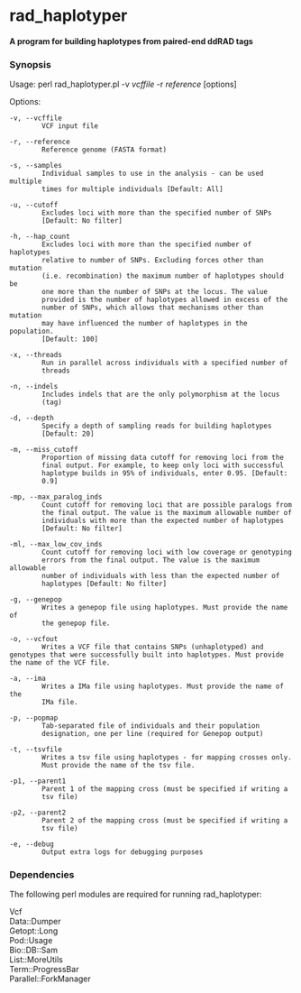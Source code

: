 # rad_haplotyper
#### A program for building haplotypes from paired-end ddRAD tags

### Synopsis

Usage:
    perl rad_haplotyper.pl -v *vcffile* -r *reference* [options]



Options:

    -v, --vcffile
            VCF input file

    -r, --reference
            Reference genome (FASTA format)

    -s, --samples
            Individual samples to use in the analysis - can be used multiple
            times for multiple individuals [Default: All]

    -u, --cutoff
            Excludes loci with more than the specified number of SNPs
            [Default: No filter]

    -h, --hap_count
            Excludes loci with more than the specified number of haplotypes
            relative to number of SNPs. Excluding forces other than mutation
            (i.e. recombination) the maximum number of haplotypes should be
            one more than the number of SNPs at the locus. The value
            provided is the number of haplotypes allowed in excess of the
            number of SNPs, which allows that mechanisms other than mutation
            may have influenced the number of haplotypes in the population.
            [Default: 100]

    -x, --threads
            Run in parallel across individuals with a specified number of
            threads

    -n, --indels
            Includes indels that are the only polymorphism at the locus
            (tag)

    -d, --depth
            Specify a depth of sampling reads for building haplotypes
            [Default: 20]

    -m, --miss_cutoff
            Proportion of missing data cutoff for removing loci from the
            final output. For example, to keep only loci with successful
            haplotype builds in 95% of individuals, enter 0.95. [Default:
            0.9]

    -mp, --max_paralog_inds
            Count cutoff for removing loci that are possible paralogs from
            the final output. The value is the maximum allowable number of
            individuals with more than the expected number of haplotypes
            [Default: No filter]

    -ml, --max_low_cov_inds
            Count cutoff for removing loci with low coverage or genotyping
            errors from the final output. The value is the maximum allowable
            number of individuals with less than the expected number of
            haplotypes [Default: No filter]

    -g, --genepop
            Writes a genepop file using haplotypes. Must provide the name of
            the genepop file.

    -o, --vcfout
            Writes a VCF file that contains SNPs (unhaplotyped) and genotypes that were successfully built into haplotypes. Must provide the name of the VCF file.

    -a, --ima
            Writes a IMa file using haplotypes. Must provide the name of the
            IMa file.

    -p, --popmap
            Tab-separated file of individuals and their population
            designation, one per line (required for Genepop output)

    -t, --tsvfile
            Writes a tsv file using haplotypes - for mapping crosses only.
            Must provide the name of the tsv file.

    -p1, --parent1
            Parent 1 of the mapping cross (must be specified if writing a
            tsv file)

    -p2, --parent2
            Parent 2 of the mapping cross (must be specified if writing a
            tsv file)

    -e, --debug
            Output extra logs for debugging purposes


### Dependencies

The following perl modules are required for running rad_haplotyper:

Vcf<br />
Data::Dumper<br />
Getopt::Long<br />
Pod::Usage<br />
Bio::DB::Sam<br />
List::MoreUtils<br />
Term::ProgressBar<br />
Parallel::ForkManager<br />
